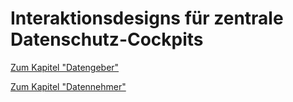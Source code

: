 # Interaktionsdesigns für zentrale Datenschutz-Cockpits



[Zum Kapitel "Datengeber"](Datengeber.md)


[Zum Kapitel "Datennehmer"](<Datennehmer>)

